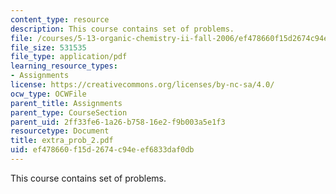 ```yaml
---
content_type: resource
description: This course contains set of problems.
file: /courses/5-13-organic-chemistry-ii-fall-2006/ef478660f15d2674c94eef6833daf0db_extra_prob_2.pdf
file_size: 531535
file_type: application/pdf
learning_resource_types:
- Assignments
license: https://creativecommons.org/licenses/by-nc-sa/4.0/
ocw_type: OCWFile
parent_title: Assignments
parent_type: CourseSection
parent_uid: 2ff33fe6-1a26-b758-16e2-f9b003a5e1f3
resourcetype: Document
title: extra_prob_2.pdf
uid: ef478660-f15d-2674-c94e-ef6833daf0db
---
```

This course contains set of problems.